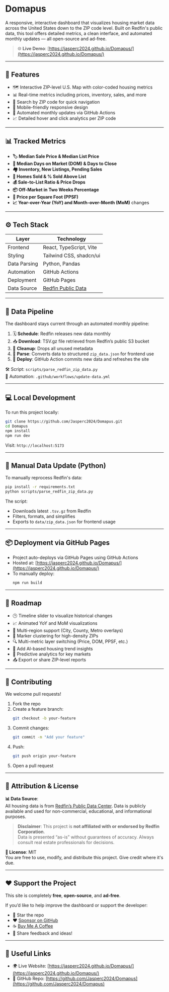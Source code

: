# Domapus

A responsive, interactive dashboard that visualizes housing market data across the United States down to the ZIP code level. Built on Redfin's public data, this tool offers detailed metrics, a clean interface, and automated monthly updates — all open-source and ad-free.

> 🌐 **Live Demo**: [https://jasperc2024.github.io/Domapus/](https://jasperc2024.github.io/Domapus/)

---

## 🚀 Features

- 🗺️ Interactive ZIP-level U.S. Map with color-coded housing metrics
- 📊 Real-time metrics including prices, inventory, sales, and more
- 🔎 Search by ZIP code for quick navigation
- 📱 Mobile-friendly responsive design
- 🔄 Automated monthly updates via GitHub Actions
- 📈 Detailed hover and click analytics per ZIP code

---

## 📊 Tracked Metrics

- **🏷 Median Sale Price & Median List Price**
- **📆 Median Days on Market (DOM) & Days to Close**
- **🏘 Inventory, New Listings, Pending Sales**
- **🏡 Homes Sold & % Sold Above List**
- **💰 Sale-to-List Ratio & Price Drops**
- **📦 Off-Market in Two Weeks Percentage**
- **📐 Price per Square Foot (PPSF)**
- **📈 Year-over-Year (YoY) and Month-over-Month (MoM)** changes

---

## ⚙️ Tech Stack

| Layer        | Technology                            |
|--------------|----------------------------------------|
| Frontend     | React, TypeScript, Vite               |
| Styling      | Tailwind CSS, shadcn/ui               |
| Data Parsing | Python, Pandas                        |
| Automation   | GitHub Actions                        |
| Deployment   | GitHub Pages                          |
| Data Source  | [Redfin Public Data](https://www.redfin.com/news/data-center/) |

---

## 🔁 Data Pipeline

The dashboard stays current through an automated monthly pipeline:

1. 🗓 **Schedule**: Redfin releases new data monthly
2. 📥 **Download**: TSV.gz file retrieved from Redfin’s public S3 bucket
3. 🧹 **Cleanup**: Drops all unused metadata
4. 🔄 **Parse**: Converts data to structured `zip_data.json` for frontend use
5. 🚀 **Deploy**: GitHub Action commits new data and refreshes the site

🛠 Script: `scripts/parse_redfin_zip_data.py`  
🔁 Automation: `.github/workflows/update-data.yml`

---

## 💻 Local Development

To run this project locally:

```bash
git clone https://github.com/Jasperc2024/Domapus.git
cd Domapus
npm install
npm run dev
```

Visit: `http://localhost:5173`

---

## 🐍 Manual Data Update (Python)

To manually reprocess Redfin's data:

```bash
pip install -r requirements.txt
python scripts/parse_redfin_zip_data.py
```

The script:
- Downloads latest `.tsv.gz` from Redfin
- Filters, formats, and simplifies
- Exports to `data/zip_data.json` for frontend usage

---

## 📦 Deployment via GitHub Pages

- Project auto-deploys via GitHub Pages using GitHub Actions
- Hosted at: [https://jasperc2024.github.io/Domapus/](https://jasperc2024.github.io/Domapus/)
- To manually deploy:
  ```bash
  npm run build
  ```

---

## 🧭 Roadmap

- 🕒 Timeline slider to visualize historical changes
- 📈 Animated YoY and MoM visualizations
- 🧭 Multi-region support (City, County, Metro overlays)
- 📍 Marker clustering for high-density ZIPs
- 🔍 Multi-metric layer switching (Price, DOM, PPSF, etc.)
- 🧠 Add AI-based housing trend insights
- 🧮 Predictive analytics for key markets
- 📤 Export or share ZIP-level reports

---

## 🙋 Contributing

We welcome pull requests!

1. Fork the repo
2. Create a feature branch:
   ```bash
   git checkout -b your-feature
   ```
3. Commit changes:
   ```bash
   git commit -m "Add your feature"
   ```
4. Push:
   ```bash
   git push origin your-feature
   ```
5. Open a pull request

---

## 📢 Attribution & License

**📊 Data Source**:  
All housing data is from [Redfin’s Public Data Center](https://www.redfin.com/news/data-center/). Data is publicly available and used for non-commercial, educational, and informational purposes.

> **Disclaimer**: This project is **not affiliated with or endorsed by Redfin Corporation**.  
> Data is presented “as-is” without guarantees of accuracy. Always consult real estate professionals for decisions.

**📝 License**: MIT  
You are free to use, modify, and distribute this project. Give credit where it's due.

---

## ❤️ Support the Project

This site is completely **free**, **open-source**, and **ad-free**.

If you’d like to help improve the dashboard or support the developer:

- 🌟 Star the repo  
- :hearts: [Sponsor on GitHub](https://github.com/sponsors/jasperc2024)
- :coffee: [Buy Me A Coffee](https://buymeacoffee.com/jasperc)
- 💬 Share feedback and ideas!

---

## 🔗 Useful Links

- 🌍 Live Website: [https://jasperc2024.github.io/Domapus/](https://jasperc2024.github.io/Domapus/)
- 📁 GitHub Repo: [https://github.com/Jasperc2024/Domapus](https://github.com/Jasperc2024/Domapus)
```
